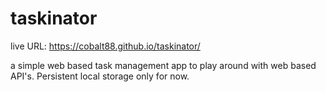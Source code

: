 # taskinator

live URL: https://cobalt88.github.io/taskinator/


a simple web based task management app to play around with web based API's. Persistent local storage only for now. 
